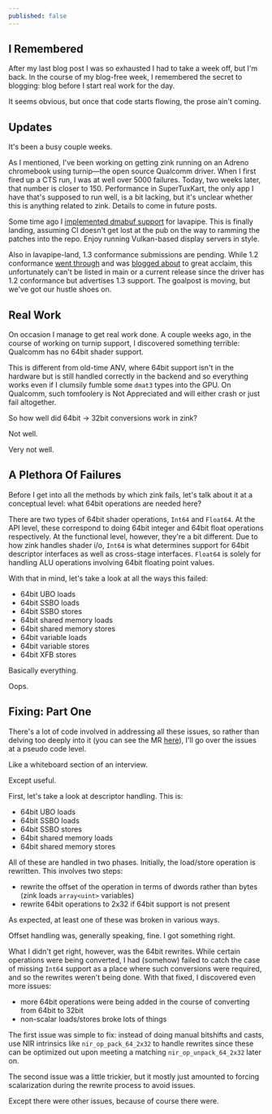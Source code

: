 ```yaml
---
published: false
---
```

## I Remembered

After my last blog post I was so exhausted I had to take a week off, but I'm back. In the course of my blog-free week, I remembered the secret to blogging: blog before I start real work for the day.

It seems obvious, but once that code starts flowing, the prose ain't coming.

## Updates
It's been a busy couple weeks.

As I mentioned, I've been working on getting zink running on an Adreno chromebook using turnip—the open source Qualcomm driver. When I first fired up a CTS run, I was at well over 5000 failures. Today, two weeks later, that number is closer to 150. Performance in SuperTuxKart, the only app I have that's supposed to run well, is a bit lacking, but it's unclear whether this is anything related to zink. Details to come in future posts.

Some time ago I [implemented dmabuf support](https://gitlab.freedesktop.org/mesa/mesa/-/merge_requests/16224) for lavapipe. This is finally landing, assuming CI doesn't get lost at the pub on the way to ramming the patches into the repo. Enjoy running Vulkan-based display servers in style.

Also in lavapipe-land, 1.3 conformance submissions are pending. While 1.2 conformance [went through](https://www.khronos.org/conformance/adopters/conformant-products/vulkan#submission_684) and was [blogged about](https://airlied.blogspot.com/2022/05/lavapipe-vulkan-12-conformant.html) to great acclaim, this unfortunately can't be listed in main or a current release since the driver has 1.2 conformance but advertises 1.3 support. The goalpost is moving, but we've got our hustle shoes on.

## Real Work
On occasion I manage to get real work done. A couple weeks ago, in the course of working on turnip support, I discovered something terrible: Qualcomm has no 64bit shader support.

This is different from old-time ANV, where 64bit support isn't in the hardware but is still handled correctly in the backend and so everything works even if I clumsily fumble some `dmat3` types into the GPU. On Qualcomm, such tomfoolery is Not Appreciated and will either crash or just fail altogether.

So how well did 64bit -> 32bit conversions work in zink?

Not well.

Very not well.

## A Plethora Of Failures
Before I get into all the methods by which zink fails, let's talk about it at a conceptual level: what 64bit operations are needed here?

There are two types of 64bit shader operations, `Int64` and `Float64`. At the API level, these correspond to doing 64bit integer and 64bit float operations respectively. At the functional level, however, they're a bit different. Due to how zink handles shader i/o, `Int64` is what determines support for 64bit descriptor interfaces as well as cross-stage interfaces. `Float64` is solely for handling ALU operations involving 64bit floating point values.

With that in mind, let's take a look at all the ways this failed:
* 64bit UBO loads
* 64bit SSBO loads
* 64bit SSBO stores
* 64bit shared memory loads
* 64bit shared memory stores
* 64bit variable loads
* 64bit variable stores
* 64bit XFB stores

Basically everything.

Oops.

## Fixing: Part One
There's a lot of code involved in addressing all these issues, so rather than delving too deeply into it (you can see the MR [here](https://gitlab.freedesktop.org/mesa/mesa/-/merge_requests/16669)), I'll go over the issues at a pseudo code level.

Like a whiteboard section of an interview.

Except useful.

First, let's take a look at descriptor handling. This is:
* 64bit UBO loads
* 64bit SSBO loads
* 64bit SSBO stores
* 64bit shared memory loads
* 64bit shared memory stores

All of these are handled in two phases. Initially, the load/store operation is rewritten. This involves two steps:
* rewrite the offset of the operation in terms of dwords rather than bytes (zink loads `array<uint>` variables)
* rewrite 64bit operations to 2x32 if 64bit support is not present

As expected, at least one of these was broken in various ways.

Offset handling was, generally speaking, fine. I got something right.

What I didn't get right, however, was the 64bit rewrites. While certain operations were being converted, I had (somehow) failed to catch the case of missing `Int64` support as a place where such conversions were required, and so the rewrites weren't being done. With that fixed, I discovered even more issues:
* more 64bit operations were being added in the course of converting from 64bit to 32bit
* non-scalar loads/stores broke lots of things

The first issue was simple to fix: instead of doing manual bitshifts and casts, use NIR intrinsics like `nir_op_pack_64_2x32` to handle rewrites since these can be optimized out upon meeting a matching `nir_op_unpack_64_2x32` later on.

The second issue was a little trickier, but it mostly just amounted to forcing scalarization during the rewrite process to avoid issues.

Except there were other issues, because of course there were.